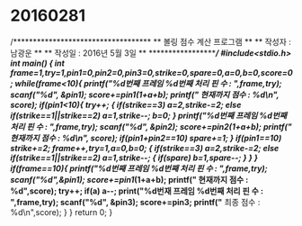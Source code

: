 # 20160281
/***********************************
**  볼링 점수 계산 프로그램       **
**      작성자 : 남광운           **
**      작성일 : 2016년 5월 3일   **
************************************/
#include<stdio.h>
int main()
{
  int frame=1,try=1,pin1=0,pin2=0,pin3=0,strike=0,spare=0,a=0,b=0,score=0;
  while(frame<10){
    printf("%d번째 프레임 %d번째 처리 핀 수 : ",frame,try);
    scanf("%d", &pin1);
    score+=pin1*(1+a+b);
    printf("**** 현재까지 점수 : %d\n", score);
    if(pin1<10){
      try++;
    {
    if(strike==3)
     a=2,strike-=2;
    else if(strike==1||strike==2)
      a=1,strike--;
    b=0;
    }
      printf("%d번째 프레임 %d번째 처리 핀 수 : ",frame,try);
      scanf("%d", &pin2);
      score+=pin2*(1+a+b);
      printf("**** 현재까지 점수 : %d\n", score);
      if(pin1+pin2==10)
        spare+=1;
      }
      if(pin1==10)
        strike+=2;
      frame++,try=1,a=0,b=0;
      {
      if(strike==3)
        a=2,strike-=2;
      else if(strike==1||strike==2)
        a=1,strike--;
        {
        if(spare)
          b=1,spare--;
        }
      }
    }
    if(frame==10){
      printf("%d번째 프레임 %d번째 처리 핀 수 : ",frame,try);
      scanf("%d",&pin1);
      score+=pin1*(1+a+b);
      printf("**** 현재까지 점수 : %d",score);
      try++;
      if(a)
        a--;
      print("%d번재 프레임 %d번째 처리 핀 수 : ",frame,try);
      scanf("%d", &pin3);
      score+=pin3;
      printf("**** 최종 점수 : %d\n",score);
      }
    }
    return 0;
  }
